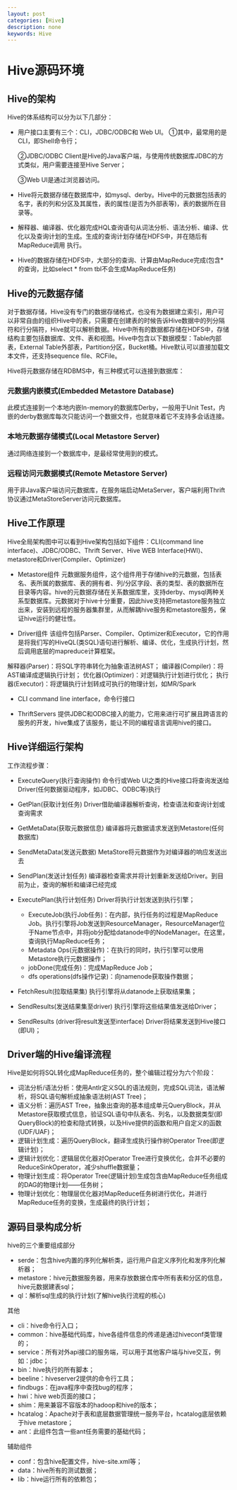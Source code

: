 ```yaml
---
layout: post
categories: [Hive]
description: none
keywords: Hive
---
```

# Hive源码环境

## Hive的架构
Hive的体系结构可以分为以下几部分：

- 用户接口主要有三个：CLI，JDBC/ODBC和 Web UI。
   ①其中，最常用的是CLI，即Shell命令行；
   
   ②JDBC/ODBC Client是Hive的Java客户端，与使用传统数据库JDBC的方式类似，用户需要连接至Hive Server；
   
   ③Web UI是通过浏览器访问。

- Hive将元数据存储在数据库中，如mysql、derby。Hive中的元数据包括表的名字，表的列和分区及其属性，表的属性(是否为外部表等)，表的数据所在目录等。

- 解释器、编译器、优化器完成HQL查询语句从词法分析、语法分析、编译、优化以及查询计划的生成。生成的查询计划存储在HDFS中，并在随后有MapReduce调用 执行。

- Hive的数据存储在HDFS中，大部分的查询、计算由MapReduce完成(包含*的查询，比如select * from tbl不会生成MapReduce任务)

## Hive的元数据存储
对于数据存储，Hive没有专门的数据存储格式，也没有为数据建立索引，用户可以非常自由的组织Hive中的表，只需要在创建表的时候告诉Hive数据中的列分隔符和行分隔符，Hive就可以解析数据。Hive中所有的数据都存储在HDFS中，存储结构主要包括数据库、文件、表和视图。Hive中包含以下数据模型：Table内部表，External Table外部表，Partition分区，Bucket桶。Hive默认可以直接加载文本文件，还支持sequence file、RCFile。

Hive将元数据存储在RDBMS中，有三种模式可以连接到数据库：

### 元数据内嵌模式(Embedded Metastore Database)
此模式连接到一个本地内嵌In-memory的数据库Derby，一般用于Unit Test，内嵌的derby数据库每次只能访问一个数据文件，也就意味着它不支持多会话连接。

### 本地元数据存储模式(Local Metastore Server)
通过网络连接到一个数据库中，是最经常使用到的模式。

### 远程访问元数据模式(Remote Metastore Server)
用于非Java客户端访问元数据库，在服务端启动MetaServer，客户端利用Thrift协议通过MetaStoreServer访问元数据库。

## Hive工作原理
Hive全局架构图中可以看到Hive架构包括如下组件：CLI(command line interface)、JDBC/ODBC、Thrift Server、Hive WEB Interface(HWI)、metastore和Driver(Compiler、Optimizer)

- Metastore组件
元数据服务组件，这个组件用于存储hive的元数据，包括表名、表所属的数据库、表的拥有者、列/分区字段、表的类型、表的数据所在目录等内容。hive的元数据存储在关系数据库里，支持derby、mysql两种关系型数据库。元数据对于hive十分重要，因此hive支持把metastore服务独立出来，安装到远程的服务器集群里，从而解耦hive服务和metastore服务，保证hive运行的健壮性。

- Driver组件
该组件包括Parser、Compiler、Optimizer和Executor，它的作用是将我们写的HiveQL(类SQL)语句进行解析、编译、优化，生成执行计划，然后调用底层的mapreduce计算框架。

解释器(Parser)：将SQL字符串转化为抽象语法树AST；
编译器(Compiler)：将AST编译成逻辑执行计划；
优化器(Optimizer)：对逻辑执行计划进行优化；
执行器(Executor)：将逻辑执行计划转成可执行的物理计划，如MR/Spark

- CLI
command line interface，命令行接口

- ThriftServers
提供JDBC和ODBC接入的能力，它用来进行可扩展且跨语言的服务的开发，hive集成了该服务，能让不同的编程语言调用hive的接口。

## Hive详细运行架构
工作流程步骤：
- ExecuteQuery(执行查询操作)
命令行或Web UI之类的Hive接口将查询发送给Driver(任何数据驱动程序，如JDBC、ODBC等)执行 
- GetPlan(获取计划任务)
Driver借助编译器解析查询，检查语法和查询计划或查询需求
- GetMetaData(获取元数据信息)
编译器将元数据请求发送到Metastore(任何数据库)
- SendMetaData(发送元数据)
MetaStore将元数据作为对编译器的响应发送出去
- SendPlan(发送计划任务)
编译器检查需求并将计划重新发送给Driver。到目前为止，查询的解析和编译已经完成

- ExecutePlan(执行计划任务)
Driver将执行计划发送到执行引擎； 
  - ExecuteJob(执行Job任务)：在内部，执行任务的过程是MapReduce Job。执行引擎将Job发送到ResourceManager，ResourceManager位于Name节点中，并将job分配给datanode中的NodeManager。在这里，查询执行MapReduce任务；
  - Metadata Ops(元数据操作)：在执行的同时，执行引擎可以使用Metastore执行元数据操作；
  - jobDone(完成任务)：完成MapReduce Job；
  - dfs operations(dfs操作记录)：向namenode获取操作数据；

- FetchResult(拉取结果集)
执行引擎将从datanode上获取结果集；
- SendResults(发送结果集至driver)
执行引擎将这些结果值发送给Driver； 
- SendResults (driver将result发送至interface)
Driver将结果发送到Hive接口(即UI)；

## Driver端的Hive编译流程
Hive是如何将SQL转化成MapReduce任务的，整个编辑过程分为六个阶段：

- 词法分析/语法分析：使用Antlr定义SQL的语法规则，完成SQL词法，语法解析，将SQL语句解析成抽象语法树(AST Tree)； 
- 语义分析：遍历AST Tree，抽象出查询的基本组成单元QueryBlock，并从Metastore获取模式信息，验证SQL语句中队表名、列名，以及数据类型(即QueryBlock)的检查和隐式转换，以及Hive提供的函数和用户自定义的函数(UDF/UAF)；
- 逻辑计划生成：遍历QueryBlock，翻译生成执行操作树Operator Tree(即逻辑计划)；
- 逻辑计划优化：逻辑层优化器对Operator Tree进行变换优化，合并不必要的ReduceSinkOperator，减少shuffle数据量；
- 物理计划生成：将Operator Tree(逻辑计划)生成包含由MapReduce任务组成的DAG的物理计划——任务树；
- 物理计划优化：物理层优化器对MapReduce任务树进行优化，并进行MapReduce任务的变换，生成最终的执行计划；

## 源码目录构成分析
hive的三个重要组成部分
- serde：包含hive内置的序列化解析类，运行用户自定义序列化和发序列化解析器；
- metastore：hive元数据服务器，用来存放数据仓库中所有表和分区的信息，hive元数据建表sql；
- ql：解析sql生成的执行计划(了解hive执行流程的核心)

其他
- cli：hive命令行入口；
- common：hive基础代码库，hive各组件信息的传递是通过hiveconf类管理的；
- service：所有对外api接口的服务端，可以用于其他客户端与hive交互，例如：jdbc；
- bin：hive执行的所有脚本；
- beeline：hiveserver2提供的命令行工具；
- findbugs：在java程序中查找bug的程序；
- hwi：hive web页面的接口；
- shim：用来兼容不容版本的hadoop和hive的版本；
- hcatalog：Apache对于表和底层数据管理统一服务平台，hcatalog底层依赖于hive metastore；
- ant：此组件包含一些ant任务需要的基础代码；

辅助组件
- conf：包含hive配置文件，hive-site.xml等；
- data：hive所有的测试数据；
- lib：hive运行所有的依赖包；






































